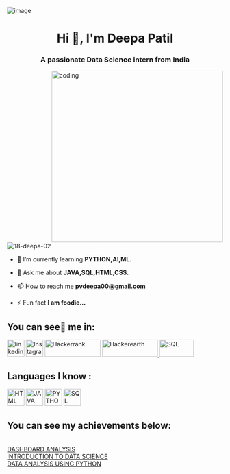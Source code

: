 ![image](https://user-images.githubusercontent.com/121683172/230956377-5863d3dc-22fe-4654-8481-536674d52ee6.png)
<h1 align="center">Hi 👋, I'm Deepa Patil</h1>
<h3 align="center">A passionate Data Science intern from India</h3>

<img align="right" alt="coding" width="400" src="https://user-images.githubusercontent.com/121683172/230958199-4d3c41c9-8201-43b6-adae-c5d59846ec35.gif">


<p align="left"> <img src="https://komarev.com/ghpvc/?username=18-deepa-02&label=Profile%20views&color=0e75b6&style=flat" alt="18-deepa-02" /> </p>

- 🌱 I’m currently learning **PYTHON,AI,ML.**

- 💬 Ask me about **JAVA,SQL,HTML,CSS.**

- 📫 How to reach me **pvdeepa00@gmail.com**

- ⚡ Fun fact **I am foodie...**



<h2 align="left">You can see👀 me in:</h2>
<p align="left">
<a href="https://linkedin.com/in/deepa-patil-123151236" target="blank"><img src="https://user-images.githubusercontent.com/121683172/230781072-cf7ca562-c58d-4103-88cb-1d903129fc6d.png" alt="linkedin" width="40" height="40"></a>
<a href="https://instagram.com/_deeps_vp_" target="blank"><img src="https://user-images.githubusercontent.com/121683172/230781568-e1d8af23-99e2-427c-873d-f03245a9d0e3.png" alt="Instagram" width="40" height="40"></a>
<a href="https://www.hackerrank.com/pvdeepa00" target="blank"><img src="https://user-images.githubusercontent.com/121683172/230781896-d9f30924-c3ea-4a49-8a73-dadc885347a8.png" alt="Hackerrank" width="130" height="40"></a>
<a href="https://www.hackerearth.com/@pvdeepa00" target="blank"><img src="https://user-images.githubusercontent.com/121683172/230782082-ed186c43-ad0b-4b82-850d-6899125281f2.png" alt="Hackerearth"  width="130" height="40"</a>
 <a href="https://infyspringboard.onwingspan.com/web/en/app/profile/dashboard" target="blank"><img src="https://user-images.githubusercontent.com/121683172/234960577-8b1c320d-d92f-4bd4-b1a8-b7cb4b599409.png" alt="SQL" width="80" height="40"></a><br>
<h2 align="left">Languages I know :</h2>
<a href="https://www.w3schools.com/html" target="blank"><img src="https://user-images.githubusercontent.com/121683172/230787378-41404069-7fc6-4ffb-b1c3-bdfb4d076e0c.png" alt="HTML" width="40" height="40"></a>
<a href="https://www.w3schools.com/java" target="blank"><img src="https://user-images.githubusercontent.com/121683172/230787534-3a0148a9-e4cc-4503-8c94-782eb0f0def0.png" alt="JAVA" width="40" height="40"></a>
<a href="https://www.w3schools.com/python" target="blank"><img src="https://user-images.githubusercontent.com/121683172/230787728-b99dc987-9fe8-4845-aa1e-42ff2b63d7e2.png" alt="PYTHON" width="40" height="40"></a>
<a href="https://www.w3schools.com/mysql" target="blank"><img src="https://user-images.githubusercontent.com/121683172/230788000-874b6a73-923b-4c2a-9771-69341290ab05.png" alt="SQL" width="40" height="40"></a>
  <h2 align="left">You can see my achievements below:</h2><br>
 <a href="https://infyspringboard.onwingspan.com/public-assets/infosysheadstart/cert/lex_auth_01350157401359974410728/1-c681851a-8803-4cc4-a256-3a28756ca5c5.pdf" target="blank">DASHBOARD ANALYSIS</a><br>
<a href="https://infyspringboard.onwingspan.com/public-assets/infosysheadstart/cert/lex_12666306402263577000_shared/1-e61ccd31-f820-4588-a4fb-3b363e7d5060.pdf" target="blank">INTRODUCTION TO DATA SCIENCE</a><br>
<a href="https://coursera.org/share/7aa8efc1fadd32f52bf6022001d83a59" target="blank">DATA ANALYSIS USING PYTHON</a>
